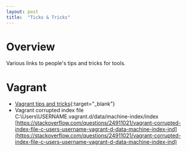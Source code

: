 ```yaml
---
layout: post
title:  "Ticks & Tricks"
---
```


# Overview

Various links to people's tips and tricks for tools. 



# Vagrant

- [Vagrant tips and tricks](http://paweloczadly.github.io/devops/2014/10/22/vagrant-tips-and-tricks){:target="_blank"}
- Vagrant corrupted index file C:\Users\USERNAME\.vagrant.d/data/machine-index/index [https://stackoverflow.com/questions/24911021/vagrant-corrupted-index-file-c-users-username-vagrant-d-data-machine-index-ind](https://stackoverflow.com/questions/24911021/vagrant-corrupted-index-file-c-users-username-vagrant-d-data-machine-index-ind)